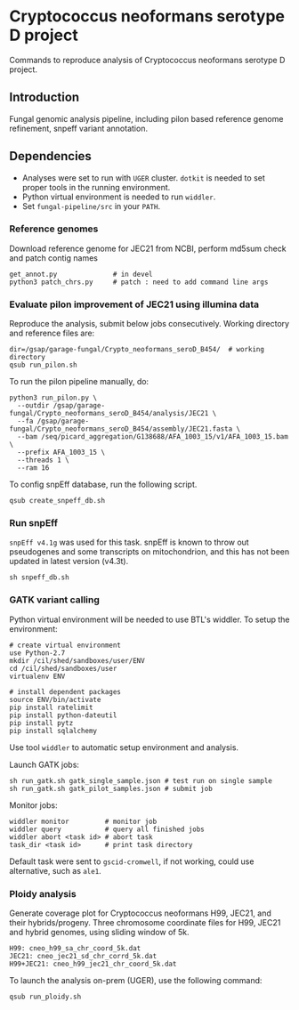 # Cryptococcus neoformans serotype D project
Commands to reproduce analysis of Cryptococcus neoformans serotype D project.

## Introduction
Fungal genomic analysis pipeline, including pilon based reference genome refinement, snpeff variant annotation.

## Dependencies
* Analyses were set to run with `UGER` cluster. `dotkit` is needed to set proper tools in the running environment.  
* Python virtual environment is needed to run `widdler`.
* Set `fungal-pipeline/src` in your `PATH`.

### Reference genomes
Download reference genome for JEC21 from NCBI, perform md5sum check and patch contig names
```
get_annot.py              # in devel
python3 patch_chrs.py     # patch : need to add command line args
```

### Evaluate pilon improvement of JEC21 using illumina data
Reproduce the analysis, submit below jobs consecutively.
Working directory and reference files are:
```
dir=/gsap/garage-fungal/Crypto_neoformans_seroD_B454/  # working directory
qsub run_pilon.sh
```

To run the pilon pipeline manually, do:
```shell
python3 run_pilon.py \
  --outdir /gsap/garage-fungal/Crypto_neoformans_seroD_B454/analysis/JEC21 \
  --fa /gsap/garage-fungal/Crypto_neoformans_seroD_B454/assembly/JEC21.fasta \
  --bam /seq/picard_aggregation/G138688/AFA_1003_15/v1/AFA_1003_15.bam \
  --prefix AFA_1003_15 \
  --threads 1 \
  --ram 16
```

To config snpEff database, run the following script.
```
qsub create_snpeff_db.sh
```
### Run snpEff

`snpEff v4.1g` was used for this task. snpEff is known to throw out pseudogenes and some transcripts on mitochondrion, and this has not been updated in latest version (v4.3t).
```
sh snpeff_db.sh
```

### GATK variant calling
Python virtual environment will be needed to use BTL's widdler. To setup the environment:
```
# create virtual environment
use Python-2.7
mkdir /cil/shed/sandboxes/user/ENV
cd /cil/shed/sandboxes/user
virtualenv ENV                          

# install dependent packages
source ENV/bin/activate
pip install ratelimit
pip install python-dateutil
pip install pytz
pip install sqlalchemy
```
Use tool `widdler` to automatic setup environment and analysis.

Launch GATK jobs:
```
sh run_gatk.sh gatk_single_sample.json # test run on single sample
sh run_gatk.sh gatk_pilot_samples.json # submit job
```
Monitor jobs:
```
widdler monitor         # monitor job
widdler query           # query all finished jobs
widdler abort <task id> # abort task
task_dir <task id>      # print task directory
```
Default task were sent to `gscid-cromwell`, if not working, could use alternative, such as `ale1`.
### Ploidy analysis
Generate coverage plot for Cryptococcus neoformans H99, JEC21, and their hybrids/progeny. Three chromosome coordinate files for H99, JEC21 and hybrid genomes, using sliding window of 5k.
```
H99: cneo_h99_sa_chr_coord_5k.dat
JEC21: cneo_jec21_sd_chr_corrd_5k.dat
H99+JEC21: cneo_h99_jec21_chr_coord_5k.dat
```
To launch the analysis on-prem (UGER), use the following command:  
```
qsub run_ploidy.sh
```
